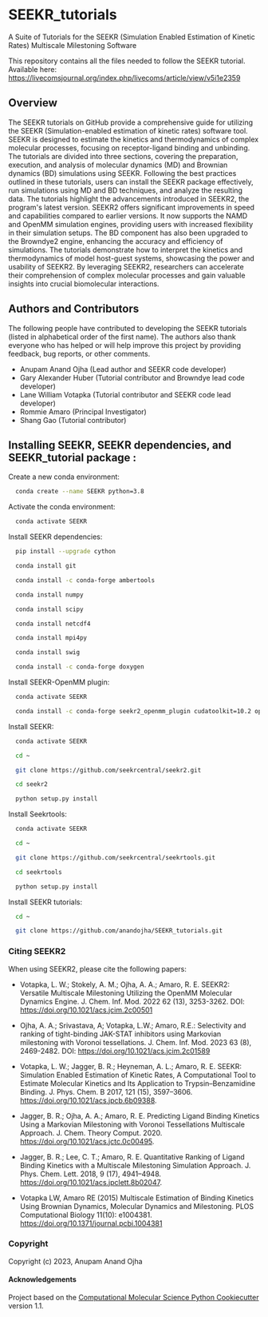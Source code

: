 SEEKR_tutorials
==============================
A Suite of Tutorials for the SEEKR (Simulation Enabled Estimation of Kinetic Rates) Multiscale Milestoning Software

This repository contains all the files needed to follow the SEEKR tutorial. Available here: https://livecomsjournal.org/index.php/livecoms/article/view/v5i1e2359

## Overview
The SEEKR tutorials on GitHub provide a comprehensive guide for utilizing the SEEKR (Simulation-enabled estimation of kinetic rates) software tool. SEEKR is designed to estimate the kinetics and thermodynamics of complex molecular processes, focusing on receptor-ligand binding and unbinding. The tutorials are divided into three sections, covering the preparation, execution, and analysis of molecular dynamics (MD) and Brownian dynamics (BD) simulations using SEEKR. Following the best practices outlined in these tutorials, users can install the SEEKR package effectively, run simulations using MD and BD techniques, and analyze the resulting data. The tutorials highlight the advancements introduced in SEEKR2, the program's latest version. SEEKR2 offers significant improvements in speed and capabilities compared to earlier versions. It now supports the NAMD and OpenMM simulation engines, providing users with increased flexibility in their simulation setups. The BD component has also been upgraded to the Browndye2 engine, enhancing the accuracy and efficiency of simulations. The tutorials demonstrate how to interpret the kinetics and thermodynamics of model host-guest systems, showcasing the power and usability of SEEKR2. By leveraging SEEKR2, researchers can accelerate their comprehension of complex molecular processes and gain valuable insights into crucial biomolecular interactions.

## Authors and Contributors
The following people have contributed to developing the SEEKR tutorials (listed in alphabetical order of the first name).
The authors also thank everyone who has helped or will help improve this project by providing feedback, bug reports, or other comments.

* Anupam Anand Ojha (Lead author and SEEKR code developer)
* Gary Alexander Huber (Tutorial contributor and Browndye lead code developer)
* Lane William Votapka (Tutorial contributor and SEEKR code lead developer)
* Rommie Amaro (Principal Investigator)
* Shang Gao (Tutorial contributor)


## Installing SEEKR, SEEKR dependencies, and SEEKR_tutorial package :

Create a new conda environment:
```bash
  conda create --name SEEKR python=3.8
```
Activate the conda environment:
```bash
  conda activate SEEKR
```
Install SEEKR dependencies:
```bash
  pip install --upgrade cython
```
```bash
  conda install git
```
```bash
  conda install -c conda-forge ambertools
```
```bash
  conda install numpy
```
```bash
  conda install scipy
```
```bash
  conda install netcdf4
```
```bash
  conda install mpi4py
```
```bash
  conda install swig
```
```bash
  conda install -c conda-forge doxygen
```

Install SEEKR-OpenMM plugin:
```bash
  conda activate SEEKR
```
```bash
  conda install -c conda-forge seekr2_openmm_plugin cudatoolkit=10.2 openmm=7.7
```
Install SEEKR:
```bash
  conda activate SEEKR
```
```bash
  cd ~
```
```bash
  git clone https://github.com/seekrcentral/seekr2.git
```
```bash
  cd seekr2
```
```bash
  python setup.py install
```
Install Seekrtools:
```bash
  conda activate SEEKR
```
```bash
  cd ~
```
```bash
  git clone https://github.com/seekrcentral/seekrtools.git
```
```bash
  cd seekrtools
```
```bash
  python setup.py install
```
Install SEEKR tutorials:
```bash
  cd ~
```
```bash
  git clone https://github.com/anandojha/SEEKR_tutorials.git
```
### Citing SEEKR2

When using SEEKR2, please cite the following papers:

* Votapka, L. W.; Stokely, A. M.; Ojha, A. A.; Amaro, R. E. SEEKR2: Versatile Multiscale Milestoning Utilizing the OpenMM Molecular Dynamics Engine. J. Chem. Inf. Mod. 2022 62 (13), 3253-3262. DOI: https://doi.org/10.1021/acs.jcim.2c00501

* Ojha, A. A.; Srivastava, A; Votapka, L.W.; Amaro, R.E.: Selectivity and ranking of tight-binding JAK-STAT inhibitors using Markovian milestoning with Voronoi tessellations. J. Chem. Inf. Mod. 2023 63 (8), 2469-2482. DOI: https://doi.org/10.1021/acs.jcim.2c01589

* Votapka, L. W.; Jagger, B. R.; Heyneman, A. L.; Amaro, R. E. SEEKR: Simulation Enabled Estimation of Kinetic Rates, A Computational Tool to Estimate Molecular Kinetics and Its Application to Trypsin–Benzamidine Binding. J. Phys. Chem. B 2017, 121 (15), 3597–3606. https://doi.org/10.1021/acs.jpcb.6b09388. 

* Jagger, B. R.; Ojha, A. A.; Amaro, R. E. Predicting Ligand Binding Kinetics Using a Markovian Milestoning with Voronoi Tessellations Multiscale Approach. J. Chem. Theory Comput. 2020. https://doi.org/10.1021/acs.jctc.0c00495. 

* Jagger, B. R.; Lee, C. T.; Amaro, R. E. Quantitative Ranking of Ligand Binding Kinetics with a Multiscale Milestoning Simulation Approach. J. Phys. Chem. Lett. 2018, 9 (17), 4941–4948. https://doi.org/10.1021/acs.jpclett.8b02047. 

* Votapka LW, Amaro RE (2015) Multiscale Estimation of Binding Kinetics Using Brownian Dynamics, Molecular Dynamics and Milestoning. PLOS Computational Biology 11(10): e1004381. https://doi.org/10.1371/journal.pcbi.1004381


### Copyright

Copyright (c) 2023, Anupam Anand Ojha


#### Acknowledgements
 
Project based on the 
[Computational Molecular Science Python Cookiecutter](https://github.com/molssi/cookiecutter-cms) version 1.1.
